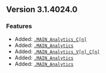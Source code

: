 
## Version 3.1.4024.0

### Features

- Added: [`.MAIN_Analytics_C[n]`](https://infosys.beckhoff.com/../content/1033/te3500_tc3_analytics_workbench/10357056139.html?id=4251193171251768129)
- Added: [`.MAIN_Analytics`](https://infosys.beckhoff.com/../content/1033/te3500_tc3_analytics_workbench/10357035659.html?id=8248996245282514676)
- Added: [`.MAIN_Analytics_V[n]_C[n]`](https://infosys.beckhoff.com/../content/1033/te3500_tc3_analytics_workbench/10355646603.html?id=8492976572727169771)
- Added: [`.MAIN_Analytics`](https://infosys.beckhoff.com/../content/1033/te3500_tc3_analytics_workbench/10352388875.html?id=6222797632864037947)
- Added: [`.MAIN_Analytics`](https://infosys.beckhoff.com/../content/1033/te3500_tc3_analytics_workbench/6843643531.html?id=5760955333070131080)
